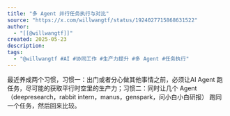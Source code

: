 ```yaml
---
title: "多 Agent 并行任务执行与对比"
source: "https://x.com/willwangtf/status/1924027715868631522"
author:
  - "[[@willwangtf]]"
created: 2025-05-23
description:
tags:
  - "@willwangtf #AI #协同工作 #生产力提升 #多 Agent #任务执行"
---
```

最近养成两个习惯，习惯一：出门或者分心做其他事情之前，必须让AI Agent 跑任务，尽可能的获取平行时空里的生产力；习惯二：同时让几个 Agent（deepresearch，rabbit intern，manus，genspark，问小白小白研报） 跑同一个任务，然后回来比较。
